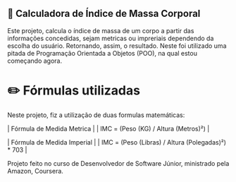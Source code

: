 ## 🧮 Calculadora de Índice de Massa Corporal

Este projeto, calcula o índice de massa de um corpo a partir das informações concedidas, sejam metricas ou impreriais dependendo da escolha do usuário. Retornando, assim, o resultado.
Neste foi utilizado uma pitada de Programação Orientada a Objetos (POO), na qual estou começando agora.

# ✏️ Fórmulas utilizadas

Neste projeto, fiz a utilização de duas formulas matemáticas:

| Fórmula de Medida Metrica |
| IMC = (Peso (KG) / Altura (Metros)²) |

| Fórmula de Medida Imperial |
| IMC = (Peso (Libras) / Altura (Polegadas)²) * 703 |


Projeto feito no curso de Desenvolvedor de Software Júnior, ministrado pela Amazon, Coursera.

